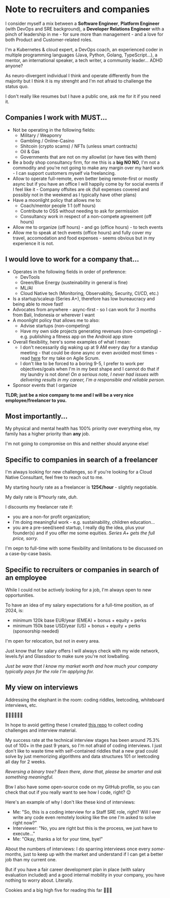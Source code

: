 # Note to recruiters and companies

I consider myself a mix between a **Software Engineer**, **Platform Engineer** (with DevOps and SRE background), a **Developer Relations Engineer** with a pinch of leadership in me - for sure more than management - and a love for both Product and Customer-related roles.

I'm a Kubernetes & cloud expert, a DevOps coach, an experienced coder in multiple programming languages (Java, Python, Golang, TypeScript...), a mentor, an international speaker, a tech writer, a community leader... ADHD anyone?

As neuro-divergent individual I think and operate differently from the majority but I think it is my strenght and I'm not afraid to challenge the status quo.

I don't really like resumes but I have a public one, ask me for it if you need it.

## Companies I work with MUST... 

- Not be operating in the following fields:
  - Military / Weaponry
  - Gambling / Online-Casino
  - Shitcoin (crypto scams) / NFTs (unless smart contracts)
  - Oil & Gas
  - Governments that are not on my allowlist (or have ties with them) 
- Be a body shop consultancy firm, for me this is a **big NO NO**, I'm not a commodity and you're not going to make any margin over my hard work - I can support customers myself via freelancing.
- Allow to operate full-remote, even better being remote-first or mostly async but if you have an office I will happily come by for social events if I feel like it - Company offsites are ok (full expenses covered and possibly not in the weekend as I typically have other plans) 
- Have a moonlight policy that allows me to:
  - Coach/mentor people 1:1 (off hours)
  - Contribute to OSS without needing to ask for permission
  - Consultancy work in respect of a non-compete agreement (off hours)
- Allow me to organize (off hours) - and go (office hours) - to tech events
- Allow me to speak at tech events (office hours) and fully cover my travel, accomodation and food expenses - seems obvious but in my experience it is not.

## I would love to work for a company that...

- Operates in the following fields in order of preference:
  - DevTools
  - Green/Blue Energy (susteinability in general is fine)
  - ML/AI
  - Cloud Native tech (Monitoring, Observablity, Security, CI/CD, etc.)
- Is a startup/scaleup (Series A+), therefore has low bureaucracy and being able to move fast!
- Advocates from anywhere - async-first - so I can work for 3 months from Bali, Indonesia or wherever I want
-  A moonlight policy that allows me to also:
   - Advise startups (non-competing)
   - Have my own side projects generating revenues (non-competing) - e.g. publishing a fitness app on the Android app store
- Overall flexibility, here's some examples of what I mean:
  - I don't necessarily dig waking up at 9 AM every day for a standup meeting - that could be done async or even avoided most times - read [here](https://blog.mb-consulting.dev/scrum-sucks-9960011fc5cf) for my take on Agile Scrum.
  - I don't like to be forced to a boring 9-5, I prefer to work per objectives/goals when I'm in my best shape and I cannot do that if my laundry is not done! _On a serious note, I never had issues with delivering results in my career, I'm a responsible and reliable person._
- Sponsor events that I organize

**TLDR; just be a nice company to me and I will be a very nice employee/freelancer to you.**

## Most importantly...

My physical and mental health has 100% priority over everything else, my family has a higher priority than **any** job. 

I'm not going to compromise on this and neither should anyone else!

## Specific to companies in search of a freelancer

I'm always looking for new challenges, so if you're looking for a Cloud Native Consultant, feel free to reach out to me.

My starting hourly rate as a freelancer is **125€/hour** - slightly negotiable.

My daily rate is 8*hourly rate, _duh_.

I discounts my freelancer rate if: 
  - you are a non-for profit organization;
  - I'm doing meaningful work - e.g. sustainability, children education...
  - you are a pre-seed/seed startup, I really dig the idea, plus your founder(s) and if you offer me some equities. _Series A+ gets the full price, sorry._

I'm oepn to full-time with some flexibility and limitations to be discussed on a case-by-case basis.

## Specific to recruiters or companies in search of an employee

While I could not be actively looking for a job, I'm always open to new opportunities.

To have an idea of my salary expectations for a full-time position, as of 2024, is:
- minimum 120k base EUR/year (EMEA) + bonus + equity + perks
- minimum 150k base USD/year (US) + bonus + equity + perks (sponsorship needed)

I'm open for relocation, but not in every area.

Just know that for salary offers I will always check with my wide network, levels.fyi and Glassdoor to make sure you're not lowballing.

_Just be ware that I know my market worth and how much your company typically pays for the role I'm applying for._

## My view on interviews

Addressing the elephant in the room: coding riddles, leetcoding, whiteboard interviews, etc. 

🚩🚩🚩🚩🚩🚩

In hope to avoid getting these I created [this repo](https://github.com/mbianchidev/engineering-interviews) to collect coding challenges and interview material. 

My success rate at the technical interview stages has been around 75.3% out of 100+ in the past 9 years, so I'm not afraid of coding interviews. I just don't like to waste time with self-contained riddles that a new grad could solve by just memorizing algorithms and data structures 101 or leetcoding all day for 2 weeks. 

_Reversing a binary tree? Been there, done that, please be smarter and ask something meaningful._

Btw I also have some open-source code on my GitHub profile, so you can check that out if you really want to see how I code, right? 😉

Here's an example of why I don't like these kind of interviews:

- Me: "So, this is a coding interview for a Staff SRE role, right? Will I ever write any code even remotely looking like the one I'm asked to solve right now?"
- Interviewer: "No, you are right but this is the process, we just have to execute..."
- Me: "Okay, thanks a lot for your time, bye!"

About the numbers of interviews: I do sparring interviews once every _some_-months, just to keep up with the market and understand if I can get a better job than my current one.

But if you have a fair career development plan in place (with salary evaluation included) and a good internal mobility in your company, you have nothing to worry about. Literally.

Cookies and a big high five for reading this far 🍪🍪🍪
